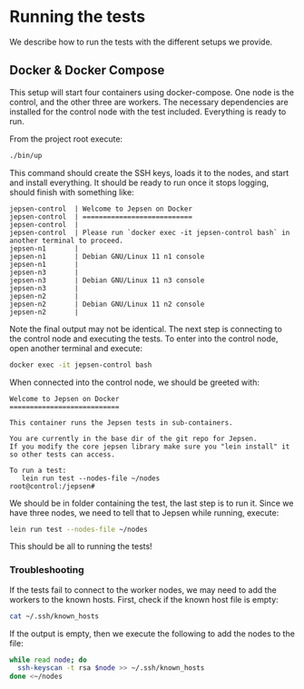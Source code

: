 # Running the tests

We describe how to run the tests with the different setups we provide.

## Docker & Docker Compose

This setup will start four containers using docker-compose. One node is the control, and the other
three are workers. The necessary dependencies are installed for the control node with the test
included. Everything is ready to run.

From the project root execute:

```bash
./bin/up
```

This command should create the SSH keys, loads it to the nodes, and start and install everything.
It should be ready to run once it stops logging, should finish with something like:

```text
jepsen-control  | Welcome to Jepsen on Docker
jepsen-control  | ===========================
jepsen-control  | 
jepsen-control  | Please run `docker exec -it jepsen-control bash` in another terminal to proceed.
jepsen-n1       | 
jepsen-n1       | Debian GNU/Linux 11 n1 console
jepsen-n1       | 
jepsen-n3       | 
jepsen-n3       | Debian GNU/Linux 11 n3 console
jepsen-n3       | 
jepsen-n2       | 
jepsen-n2       | Debian GNU/Linux 11 n2 console
jepsen-n2       | 
```
Note the final output may not be identical. The next step is connecting to the control node and
executing the tests. To enter into the control node, open another terminal and execute:

```bash
docker exec -it jepsen-control bash
```

When connected into the control node, we should be greeted with:

```text
Welcome to Jepsen on Docker
===========================

This container runs the Jepsen tests in sub-containers.

You are currently in the base dir of the git repo for Jepsen.
If you modify the core jepsen library make sure you "lein install" it so other tests can access.

To run a test:
   lein run test --nodes-file ~/nodes
root@control:/jepsen#
```

We should be in folder containing the test, the last step is to run it. Since we have three nodes,
we need to tell that to Jepsen while running, execute:

```bash
lein run test --nodes-file ~/nodes
```

This should be all to running the tests!

### Troubleshooting

If the tests fail to connect to the worker nodes, we may need to add the workers to the known hosts.
First, check if the known host file is empty:

```bash
cat ~/.ssh/known_hosts
```

If the output is empty, then we execute the following to add the nodes to the file:

```bash
while read node; do
  ssh-keyscan -t rsa $node >> ~/.ssh/known_hosts
done <~/nodes
```
